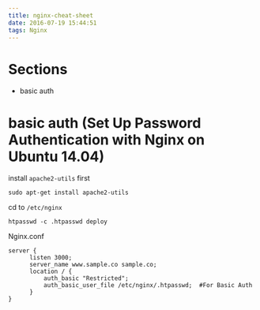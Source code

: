 ```yaml
---
title: nginx-cheat-sheet
date: 2016-07-19 15:44:51
tags: Nginx
---
```


# Sections

- basic auth

# basic auth (Set Up Password Authentication with Nginx on Ubuntu 14.04)

install  `apache2-utils` first

    sudo apt-get install apache2-utils

cd to `/etc/nginx`

    htpasswd -c .htpasswd deploy

Nginx.conf

    server {
          listen 3000;
          server_name www.sample.co sample.co;
          location / {
              auth_basic "Restricted";
              auth_basic_user_file /etc/nginx/.htpasswd;  #For Basic Auth
          }
    }
